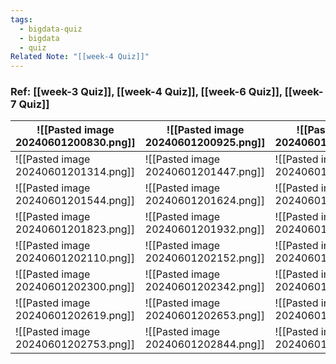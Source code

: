 ```yaml
---
tags:
  - bigdata-quiz
  - bigdata
  - quiz
Related Note: "[[week-4 Quiz]]"
---
```

### Ref:   [[week-3 Quiz]],   [[week-4 Quiz]],  [[week-6 Quiz]],  [[week-7 Quiz]]


| ![[Pasted image 20240601200830.png]] | ![[Pasted image 20240601200925.png]] | ![[Pasted image 20240601201104.png]] |
| ------------------------------------ | ------------------------------------ | ------------------------------------ |
| ![[Pasted image 20240601201314.png]] | ![[Pasted image 20240601201447.png]] | ![[Pasted image 20240601201518.png]] |
| ![[Pasted image 20240601201544.png]] | ![[Pasted image 20240601201624.png]] | ![[Pasted image 20240601201738.png]] |
| ![[Pasted image 20240601201823.png]] | ![[Pasted image 20240601201932.png]] | ![[Pasted image 20240601202036.png]] |
| ![[Pasted image 20240601202110.png]] | ![[Pasted image 20240601202152.png]] | ![[Pasted image 20240601202221.png]] |
| ![[Pasted image 20240601202300.png]] | ![[Pasted image 20240601202342.png]] | ![[Pasted image 20240601202424.png]] |
| ![[Pasted image 20240601202619.png]] | ![[Pasted image 20240601202653.png]] | ![[Pasted image 20240601202727.png]] |
| ![[Pasted image 20240601202753.png]] | ![[Pasted image 20240601202844.png]] | ![[Pasted image 20240601202924.png]] |
